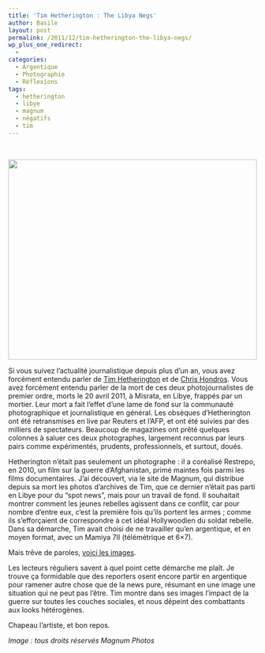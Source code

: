 ```yaml
---
title: 'Tim Hetherington : The Libya Negs'
author: Basile
layout: post
permalink: /2011/12/tim-hetherington-the-libya-negs/
wp_plus_one_redirect:
  -
categories:
  - Argentique
  - Photographie
  - Réflexions
tags:
  - hetherington
  - libye
  - magnum
  - négatifs
  - tim
---
```

&nbsp;

<center>
  <img class="size-full wp-image-328 aligncenter" title="Image 2011-12-05 à 19.22.53" src="{{ site.url }}/assets/Image-2011-12-05-à-19.22.53.jpg" alt="" width="504" height="405" />
</center>

Si vous suivez l&#8217;actualité journalistique depuis plus d&#8217;un an, vous avez forcément entendu parler de [Tim Hetherington][1] et de [Chris Hondros][2].
Vous avez forcément entendu parler de la mort de ces deux photojournalistes de premier ordre, morts le 20 avril 2011, à Misrata, en Libye, frappés par un mortier.
Leur mort a fait l&#8217;effet d&#8217;une lame de fond sur la communauté photographique et journalistique en général. Les obsèques d&#8217;Hetherington ont été retransmises en live par Reuters et l&#8217;AFP, et ont été suivies par des milliers de spectateurs.
Beaucoup de magazines ont prêté quelques colonnes à saluer ces deux photographes, largement reconnus par leurs pairs comme expérimentés, prudents, professionnels, et surtout, doués.

Hetherington n&#8217;était pas seulement un photographe : il a coréalisé Restrepo, en 2010, un film sur la guerre d&#8217;Afghanistan, primé maintes fois parmi les films documentaires.
J&#8217;ai découvert, via le site de Magnum, qui distribue depuis sa mort les photos d&#8217;archives de Tim, que ce dernier n&#8217;était pas parti en Libye pour du &#8220;spot news&#8221;, mais pour un travail de fond. Il souhaitait montrer comment les jeunes rebelles agissent dans ce conflit, car pour nombre d&#8217;entre eux, c&#8217;est la première fois qu&#8217;ils portent les armes ; comme ils s&#8217;efforçaient de correspondre à cet idéal Hollywoodien du soldat rebelle.
Dans sa démarche, Tim avait choisi de ne travailler qu&#8217;en argentique, et en moyen format, avec un Mamiya 7II (télémétrique et 6&#215;7).

Mais trêve de paroles, [voici les images][3].

Les lecteurs réguliers savent à quel point cette démarche me plaît. Je trouve ça formidable que des reporters osent encore partir en argentique pour ramener autre chose que de la news pure, résumant en une image une situation qui ne peut pas l&#8217;être.
Tim montre dans ses images l&#8217;impact de la guerre sur toutes les couches sociales, et nous dépeint des combattants aux looks hétérogènes.

Chapeau l&#8217;artiste, et bon repos.

*Image : tous droits réservés Magnum Photos*

<div class="wp_plus_one_button" style="margin: 0 8px 8px 0; float:left; ">
  <g:plusone count="false" href="http://blog.basilesimon.fr/2011/12/tim-hetherington-the-libya-negs/" callback="wp_plus_one_handler"></g:plusone>
</div>

 [1]: http://www.timhetherington.com/
 [2]: http://www.chrishondros.com/
 [3]: http://www.magnumphotos.com/C.aspx?VP=XSpecific_MAG.StoryDetail_VPage&pid=2K1HRGQLWH2
